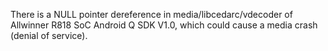 There is a NULL pointer dereference in media/libcedarc/vdecoder of Allwinner R818 SoC Android Q SDK V1.0, which could cause a media crash (denial of service).